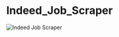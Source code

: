 # Indeed_Job_Scraper

![Indeed Job Scraper](https://raw.githubusercontent.com/Ram-95/Python_Applications/master/Indeed_job_scraper/Indeed_GIF.gif)
